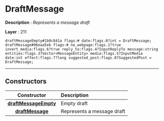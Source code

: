 # DraftMessage

**Description** : *Represents a message draft*

**Layer** : 211

```tl
draftMessageEmpty#1b0c841a flags:# date:flags.0?int = DraftMessage;
draftMessage#96eaa5eb flags:# no_webpage:flags.1?true invert_media:flags.6?true reply_to:flags.4?InputReplyTo message:string entities:flags.3?Vector<MessageEntity> media:flags.5?InputMedia date:int effect:flags.7?long suggested_post:flags.8?SuggestedPost = DraftMessage;
```

---

## Constructors

| Constructor | Description |
| :---: | :--- |
| [**draftMessageEmpty**](constructor/draftMessageEmpty) | Empty draft |
| [**draftMessage**](constructor/draftMessage) | Represents a message draft |